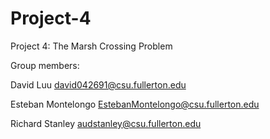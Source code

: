 # Project-4
Project 4: The Marsh Crossing Problem

Group members:

David Luu david042691@csu.fullerton.edu

Esteban Montelongo EstebanMontelongo@csu.fullerton.edu

Richard Stanley audstanley@csu.fullerton.edu
